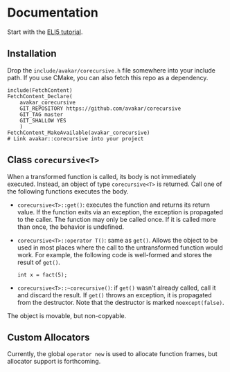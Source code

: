# Documentation

Start with the [ELI5 tutorial](../README.md#getting-started).

## Installation

Drop the `include/avakar/corecursive.h` file somewhere into your include path.
If you use CMake, you can also fetch this repo as a dependency.

    include(FetchContent)
    FetchContent_Declare(
        avakar_corecursive
        GIT_REPOSITORY https://github.com/avakar/corecursive
        GIT_TAG master
        GIT_SHALLOW YES
        )
    FetchContent_MakeAvailable(avakar_corecursive)
    # Link avakar::corecursive into your project

## Class `corecursive<T>`

When a transformed function is called, its body is not immediately executed.
Instead, an object of type `corecursive<T>` is returned.
Call one of the following functions executes the body.

* `corecursive<T>::get()`: executes the function and returns its return value.
  If the function exits via an exception, the exception is propagated to the caller.
  The function may only be called once. If it is called more than once,
  the behavior is undefined.

* `corecursive<T>::operator T()`: same as `get()`. Allows the object
  to be used in most places where the call to the untransformed function would work.
  For example, the following code is well-formed and stores the result of `get()`.

      int x = fact(5);

* `corecursive<T>::~corecursive()`: if `get()` wasn't already called,
  call it and discard the result. If `get()` throws an exception,
  it is propagated from the destructor. Note that the destructor is
  marked `noexcept(false)`.

The object is movable, but non-copyable.

## Custom Allocators

Currently, the global `operator new` is used to allocate function frames,
but allocator support is forthcoming.
